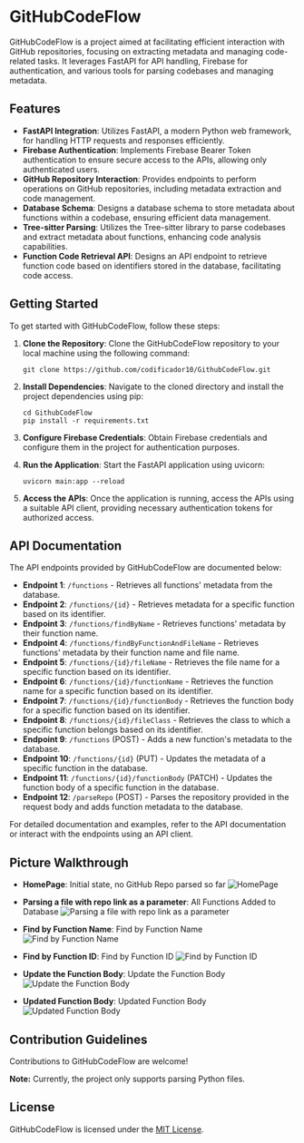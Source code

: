 # GitHubCodeFlow

GitHubCodeFlow is a project aimed at facilitating efficient interaction with GitHub repositories, focusing on extracting metadata and managing code-related tasks. It leverages FastAPI for API handling, Firebase for authentication, and various tools for parsing codebases and managing metadata.

## Features

- **FastAPI Integration**: Utilizes FastAPI, a modern Python web framework, for handling HTTP requests and responses efficiently.
- **Firebase Authentication**: Implements Firebase Bearer Token authentication to ensure secure access to the APIs, allowing only authenticated users.
- **GitHub Repository Interaction**: Provides endpoints to perform operations on GitHub repositories, including metadata extraction and code management.
- **Database Schema**: Designs a database schema to store metadata about functions within a codebase, ensuring efficient data management.
- **Tree-sitter Parsing**: Utilizes the Tree-sitter library to parse codebases and extract metadata about functions, enhancing code analysis capabilities.
- **Function Code Retrieval API**: Designs an API endpoint to retrieve function code based on identifiers stored in the database, facilitating code access.

## Getting Started

To get started with GitHubCodeFlow, follow these steps:

1. **Clone the Repository**: Clone the GitHubCodeFlow repository to your local machine using the following command:

   ```
   git clone https://github.com/codificador10/GithubCodeFlow.git
   ```

2. **Install Dependencies**: Navigate to the cloned directory and install the project dependencies using pip:

   ```
   cd GithubCodeFlow
   pip install -r requirements.txt
   ```

3. **Configure Firebase Credentials**: Obtain Firebase credentials and configure them in the project for authentication purposes.

4. **Run the Application**: Start the FastAPI application using uvicorn:

   ```
   uvicorn main:app --reload
   ```

5. **Access the APIs**: Once the application is running, access the APIs using a suitable API client, providing necessary authentication tokens for authorized access.

## API Documentation

The API endpoints provided by GitHubCodeFlow are documented below:

- **Endpoint 1**: `/functions` - Retrieves all functions' metadata from the database.
- **Endpoint 2**: `/functions/{id}` - Retrieves metadata for a specific function based on its identifier.
- **Endpoint 3**: `/functions/findByName` - Retrieves functions' metadata by their function name.
- **Endpoint 4**: `/functions/findByFunctionAndFileName` - Retrieves functions' metadata by their function name and file name.
- **Endpoint 5**: `/functions/{id}/fileName` - Retrieves the file name for a specific function based on its identifier.
- **Endpoint 6**: `/functions/{id}/functionName` - Retrieves the function name for a specific function based on its identifier.
- **Endpoint 7**: `/functions/{id}/functionBody` - Retrieves the function body for a specific function based on its identifier.
- **Endpoint 8**: `/functions/{id}/fileClass` - Retrieves the class to which a specific function belongs based on its identifier.
- **Endpoint 9**: `/functions` (POST) - Adds a new function's metadata to the database.
- **Endpoint 10**: `/functions/{id}` (PUT) - Updates the metadata of a specific function in the database.
- **Endpoint 11**: `/functions/{id}/functionBody` (PATCH) - Updates the function body of a specific function in the database.
- **Endpoint 12**: `/parseRepo` (POST) - Parses the repository provided in the request body and adds function metadata to the database.


For detailed documentation and examples, refer to the API documentation or interact with the endpoints using an API client.

## Picture Walkthrough

- **HomePage**: Initial state, no GitHub Repo parsed so far
  ![HomePage](https://github.com/codificador10/GithubCodeFlow/assets/82313146/ab593bd4-4eb3-4a10-aed9-c58b1e6cb77e)

- **Parsing a file with repo link as a parameter**: All Functions Added to Database
  ![Parsing a file with repo link as a parameter](https://github.com/codificador10/GithubCodeFlow/assets/82313146/fa5b60d1-ef17-461a-8ae7-f6efd4f9c590)

- **Find by Function Name**: Find by Function Name
  ![Find by Function Name](https://github.com/codificador10/GithubCodeFlow/assets/82313146/005840b8-2aef-43dc-bf57-1aece8ae37f0)

- **Find by Function ID**: Find by Function ID
  ![Find by Function ID](https://github.com/codificador10/GithubCodeFlow/assets/82313146/36010101-d0b5-49a1-b6ae-44b1224081ab)

- **Update the Function Body**: Update the Function Body
  ![Update the Function Body](https://github.com/codificador10/GithubCodeFlow/assets/82313146/8013f26f-b82e-4100-a80f-dd4bfcfa30b1)

- **Updated Function Body**: Updated Function Body
  ![Updated Function Body](https://github.com/codificador10/GithubCodeFlow/assets/82313146/8e9452a9-01d5-4792-acda-bcd701d71719)

## Contribution Guidelines

Contributions to GitHubCodeFlow are welcome!

**Note:** Currently, the project only supports parsing Python files.


## License

GitHubCodeFlow is licensed under the [MIT License](https://github.com/codificador10/GithubCodeFlow/blob/main/LICENSE).
